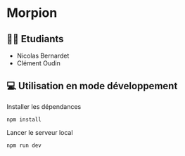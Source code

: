 # Morpion

## 👨‍🎓 Etudiants
- Nicolas Bernardet
- Clément Oudin

## 💻 Utilisation en mode développement

Installer les dépendances
```
npm install
```

Lancer le serveur local

```
npm run dev
```